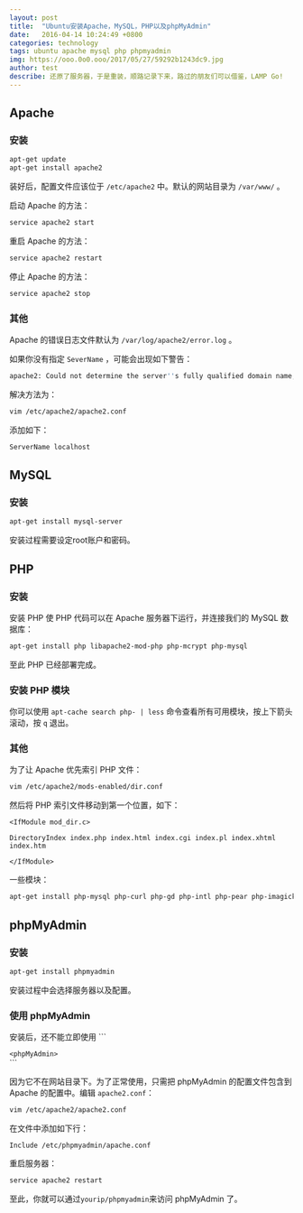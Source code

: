 ```yaml
---
layout: post
title:  "Ubuntu安装Apache，MySQL，PHP以及phpMyAdmin"
date:   2016-04-14 10:24:49 +0800
categories: technology
tags: ubuntu apache mysql php phpmyadmin
img: https://ooo.0o0.ooo/2017/05/27/59292b1243dc9.jpg
author: test
describe: 还原了服务器，于是重装，顺路记录下来，路过的朋友们可以借鉴，LAMP Go!
---
```


## Apache

### 安装

```bash
apt-get update
apt-get install apache2
```

装好后，配置文件应该位于 `/etc/apache2` 中。默认的网站目录为 `/var/www/` 。

启动 Apache 的方法：

```bash
service apache2 start
```

重启 Apache 的方法：

```bash
service apache2 restart
```

停止 Apache 的方法：

```bash
service apache2 stop
```

### 其他

Apache 的错误日志文件默认为 `/var/log/apache2/error.log` 。

如果你没有指定 `SeverName` ，可能会出现如下警告：

```bash
apache2: Could not determine the server''s fully qualified domain name, using 127.0.0.1 for ServerName
```

解决方法为：

```bash
vim /etc/apache2/apache2.conf
```

添加如下：

```bash
ServerName localhost
```

## MySQL

### 安装

```bash
apt-get install mysql-server
```

安装过程需要设定root账户和密码。

## PHP

### 安装

安装 PHP 使 PHP 代码可以在 Apache 服务器下运行，并连接我们的 MySQL 数据库：

```bash
apt-get install php libapache2-mod-php php-mcrypt php-mysql
```

至此 PHP 已经部署完成。

### 安装 PHP 模块

你可以使用 `apt-cache search php- | less` 命令查看所有可用模块，按上下箭头滚动，按 `q` 退出。

### 其他

为了让 Apache 优先索引 PHP 文件：

```bash
vim /etc/apache2/mods-enabled/dir.conf
```

然后将 PHP 索引文件移动到第一个位置，如下：

```vim
<IfModule mod_dir.c>

DirectoryIndex index.php index.html index.cgi index.pl index.xhtml index.htm

</IfModule>
```

一些模块：

```bash
apt-get install php-mysql php-curl php-gd php-intl php-pear php-imagick php-imap php-mcrypt php-memcache php-ming php-ps php-pspell php-recode php-snmp php-sqlite php-tidy php-xmlrpc php-xsl
```

## phpMyAdmin

### 安装

```bash
apt-get install phpmyadmin
```

安装过程中会选择服务器以及配置。

### 使用 phpMyAdmin

安装后，还不能立即使用  ``` <head>
  <meta charset="utf-8">
  <meta name="viewport" content="width=device-width">
  <link rel="stylesheet" href="//cdn.jsdelivr.net/npm/mdui@1.0.1/dist/css/mdui.min.css"/>
</head>
<body>

<div class="mdui-container">
  <div class="mdui-typo">
    <code>&lt;phpMyAdmin&gt;</code>
  </div>
</div> ```

因为它不在网站目录下。为了正常使用，只需把 phpMyAdmin 的配置文件包含到 Apache 的配置中。编辑 `apache2.conf`：
<!-- `phpMyAdmin` ，因为它不在网站目录下。为了正常使用，只需把 phpMyAdmin 的配置文件包含到 Apache 的配置中。编辑 `apache2.conf`： -->

```bash
vim /etc/apache2/apache2.conf
```

在文件中添加如下行：

```vim
Include /etc/phpmyadmin/apache.conf
```

重启服务器：

```bash
service apache2 restart
```

至此，你就可以通过`yourip/phpmyadmin`来访问 phpMyAdmin 了。